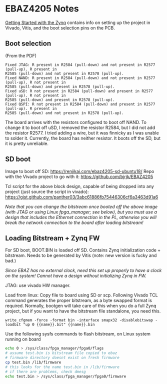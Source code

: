 # EBAZ4205 Notes

[Getting Started with the Zynq](../resource/Getting%20Started%20with%20the%20Zynq.pdf) contains info on setting up the project in Vivado, Vitis, and the boot selection pins on the PCB.

## Boot selection

(From the PDF)

```
Fixed JTAG: R present in R2584 (pull-down) and not present in R2577 (pull-up). R present in
R2585 (pull-down) and not present in R2578 (pull-up).
Fixed NAND: R present in R2584 (pull-down) and not present in R2577 (pull-up). R not present in
R2585 (pull-down) and present in R2578 (pull-up).
Fixed uSD: R not present in R2584 (pull-down) and present in R2577 (pull-up). R not present in
R2585 (pull-down) and present in R2578 (pull-up).
Fixed QSPI: R not present in R2584 (pull-down) and present in R2577 (pull-up). R present in
R2585 (pull-down) and not present in R2578 (pull-up).
```

The board arrives with the resistors configured to boot off NAND. To change it to boot off uSD, I removed the resistor R2584, but I did not add the resistor R2577. I tried adding a wire, but it was finnicky as I was unable to solder it. Currently, the board has neither resistor. It boots off the SD, but it is pretty unreliable.

## SD boot

Image to boot off SD: https://renjikai.com/ebaz4205-sd-ubuntu18/
Repo with the Vivado project to go with it: https://github.com/bjrjk/EBAZ4205

Tcl script for the above block design, capable of being dropped into any project (just source the script in vivado): https://gist.github.com/panther03/3abc61886fb75446306cf6a3463d91a6

*Note that you can change the bitstream once booted off the above image (with JTAG or using Linux fpga_manager; see below), but you must use a design that includes the Ethernet connection in the PL, otherwise you will break the network connection to the board after loading bitstream!*

## Loading Bitstream + Zynq FW

For SD boot, BOOT.BIN is loaded off SD. Contains Zynq initialization code + bitstream. Needs to be generated by Vitis (note: new version is fucky and bad.) 

*Since EBAZ has no external clock, need this set up properly to have a clock on the system! Cannot have a design without initializing Zynq in FW.*

JTAG: use vivado HW manager.

Load from linux: Copy file to board using SD or scp. Following Vivado TCL command generates the proper bitstream, as a byte swapped format is required. Normally, bootgen will take care of this when you do a full Zynq project, but if you want to have the bitstream file standalone, you need this.

```
write_cfgmem -force -format bin -interface smapx32 -disablebitswap -loadbit "up 0 {{name}}.bit" {{name}}.bin
```

Use the following sysfs commands to flash bitstream, on Linux system running on board

```bash
echo 0 > /sys/class/fpga_manager/fpga0/flags
# assume test.bin is bitstream file copied to ebaz
# firmware directory doesnt exist on fresh firmware
cp test.bin /lib/firmware 
# this looks for the name test.bin in /lib/firmware
# if there are problems, check dmesg
echo test.bin > /sys/class/fpga_manager/fpga0/firmware
```